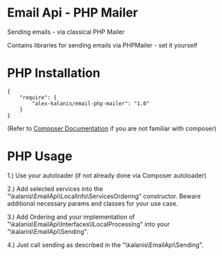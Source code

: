 # Email Api - PHP Mailer 

Sending emails - via classical PHP Mailer 

Contains libraries for sending emails via PHPMailer - set it yourself 

# PHP Installation

```
{
    "require": {
        "alex-kalanis/email-php-mailer": "1.0"
    }
}
```

(Refer to [Composer Documentation](https://github.com/composer/composer/blob/master/doc/00-intro.md#introduction) if you are not
familiar with composer)


# PHP Usage

1.) Use your autoloader (if not already done via Composer autoloader)

2.) Add selected services into the "\kalanis\EmailApi\LocalInfo\ServicesOrdering" constructor. Beware additional necessary params and classes for your use case.

3.) Add Ordering and your implementation of "\kalanis\EmailApi\Interfaces\ILocalProcessing" into your "\kalanis\EmailApi\Sending".

4.) Just call sending as described in the "\kalanis\EmailApi\Sending".
